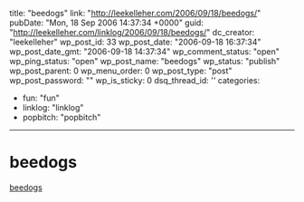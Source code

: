 title: "beedogs"
link: "http://leekelleher.com/2006/09/18/beedogs/"
pubDate: "Mon, 18 Sep 2006 14:37:34 +0000"
guid: "http://leekelleher.com/linklog/2006/09/18/beedogs/"
dc_creator: "leekelleher"
wp_post_id: 33
wp_post_date: "2006-09-18 16:37:34"
wp_post_date_gmt: "2006-09-18 14:37:34"
wp_comment_status: "open"
wp_ping_status: "open"
wp_post_name: "beedogs"
wp_status: "publish"
wp_post_parent: 0
wp_menu_order: 0
wp_post_type: "post"
wp_post_password: ""
wp_is_sticky: 0
dsq_thread_id: ''
categories:
  - fun: "fun"
  - linklog: "linklog"
  - popbitch: "popbitch"

---

# beedogs

<a href="http://beedogs.com/" >beedogs</a>